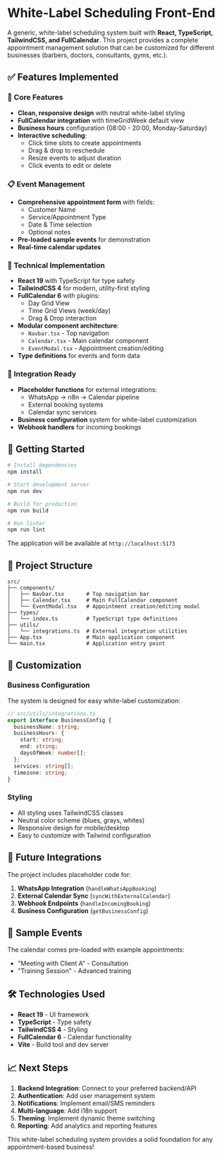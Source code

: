 # White-Label Scheduling Front-End

A generic, white-label scheduling system built with **React, TypeScript, TailwindCSS, and FullCalendar**. This project provides a complete appointment management solution that can be customized for different businesses (barbers, doctors, consultants, gyms, etc.).

## ✅ Features Implemented

### 🎯 Core Features
- **Clean, responsive design** with neutral white-label styling
- **FullCalendar integration** with timeGridWeek default view
- **Business hours** configuration (08:00 - 20:00, Monday-Saturday)
- **Interactive scheduling**:
  - Click time slots to create appointments
  - Drag & drop to reschedule
  - Resize events to adjust duration
  - Click events to edit or delete

### 📋 Event Management
- **Comprehensive appointment form** with fields:
  - Customer Name
  - Service/Appointment Type
  - Date & Time selection
  - Optional notes
- **Pre-loaded sample events** for demonstration
- **Real-time calendar updates**

### 🔧 Technical Implementation
- **React 19** with TypeScript for type safety
- **TailwindCSS 4** for modern, utility-first styling
- **FullCalendar 6** with plugins:
  - Day Grid View
  - Time Grid Views (week/day)
  - Drag & Drop interaction
- **Modular component architecture**:
  - `Navbar.tsx` - Top navigation
  - `Calendar.tsx` - Main calendar component
  - `EventModal.tsx` - Appointment creation/editing
- **Type definitions** for events and form data

### 🔌 Integration Ready
- **Placeholder functions** for external integrations:
  - WhatsApp → n8n → Calendar pipeline
  - External booking systems
  - Calendar sync services
- **Business configuration** system for white-label customization
- **Webhook handlers** for incoming bookings

## 🚀 Getting Started

```bash
# Install dependencies
npm install

# Start development server
npm run dev

# Build for production
npm run build

# Run linter
npm run lint
```

The application will be available at `http://localhost:5173`

## 📁 Project Structure

```
src/
├── components/
│   ├── Navbar.tsx       # Top navigation bar
│   ├── Calendar.tsx     # Main FullCalendar component
│   └── EventModal.tsx   # Appointment creation/editing modal
├── types/
│   └── index.ts         # TypeScript type definitions
├── utils/
│   └── integrations.ts  # External integration utilities
├── App.tsx              # Main application component
└── main.tsx             # Application entry point
```

## 🎨 Customization

### Business Configuration
The system is designed for easy white-label customization:

```typescript
// src/utils/integrations.ts
export interface BusinessConfig {
  businessName: string;
  businessHours: {
    start: string;
    end: string;
    daysOfWeek: number[];
  };
  services: string[];
  timezone: string;
}
```

### Styling
- All styling uses TailwindCSS classes
- Neutral color scheme (blues, grays, whites)
- Responsive design for mobile/desktop
- Easy to customize with Tailwind configuration

## 🔗 Future Integrations

The project includes placeholder code for:

1. **WhatsApp Integration** (`handleWhatsAppBooking`)
2. **External Calendar Sync** (`syncWithExternalCalendar`)
3. **Webhook Endpoints** (`handleIncomingBooking`)
4. **Business Configuration** (`getBusinessConfig`)

## 📱 Sample Events

The calendar comes pre-loaded with example appointments:
- "Meeting with Client A" - Consultation
- "Training Session" - Advanced training

## 🛠 Technologies Used

- **React 19** - UI framework
- **TypeScript** - Type safety
- **TailwindCSS 4** - Styling
- **FullCalendar 6** - Calendar functionality
- **Vite** - Build tool and dev server

## 📈 Next Steps

1. **Backend Integration**: Connect to your preferred backend/API
2. **Authentication**: Add user management system
3. **Notifications**: Implement email/SMS reminders
4. **Multi-language**: Add i18n support
5. **Theming**: Implement dynamic theme switching
6. **Reporting**: Add analytics and reporting features

This white-label scheduling system provides a solid foundation for any appointment-based business!